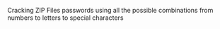 Cracking ZIP Files passwords using all the possible combinations from numbers to letters to special characters
